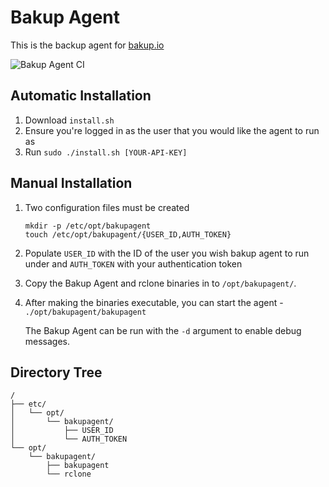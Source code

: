 # Bakup Agent
This is the backup agent for [bakup.io](https://bakup.io)

![Bakup Agent CI](https://github.com/Superbition/Bakup-Agent/workflows/Bakup%20Agent%20CI/badge.svg)

## Automatic Installation
1. Download ```install.sh```
2. Ensure you're logged in as the user that you would like the agent to run as
3. Run ```sudo ./install.sh [YOUR-API-KEY]```

## Manual Installation
1. Two configuration files must be created

   ```
   mkdir -p /etc/opt/bakupagent
   touch /etc/opt/bakupagent/{USER_ID,AUTH_TOKEN}
   ```

2. Populate ```USER_ID``` with the ID of the user you wish bakup agent to run under and ```AUTH_TOKEN``` with 
your authentication token

3. Copy the Bakup Agent and rclone binaries in to ```/opt/bakupagent/```.

4. After making the binaries executable, you can start the agent - ```./opt/bakupagent/bakupagent``` 

    The Bakup Agent can be run with the ```-d``` argument to enable debug messages.


## Directory Tree

```
/
├── etc/
│   └── opt/
│       └── bakupagent/
│           ├── USER_ID
│           └── AUTH_TOKEN
└── opt/
    └── bakupagent/
        ├── bakupagent
        └── rclone
```